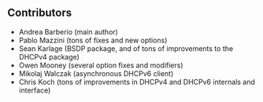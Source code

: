 ## Contributors

* Andrea Barberio (main author)
* Pablo Mazzini (tons of fixes and new options)
* Sean Karlage (BSDP package, and of tons of improvements to the DHCPv4 package)
* Owen Mooney (several option fixes and modifiers)
* Mikolaj Walczak (asynchronous DHCPv6 client)
* Chris Koch (tons of improvements in DHCPv4 and DHCPv6 internals and interface)
